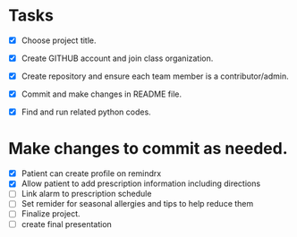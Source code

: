 
# Tasks
- [x] Choose project title.
- [x] Create GITHUB account and join class organization.
- [x] Create repository and ensure each team member is a contributor/admin.
- [x] Commit and make changes in README file.
- [x] Find and run related python codes.


# Make changes to commit as needed.
- [x] Patient can create profile on remindrx
- [x] Allow patient to add prescription information including directions
- [ ] Link alarm to prescription schedule
- [ ] Set remider for seasonal allergies and tips to help reduce them
- [ ] Finalize project.
- [ ] create final presentation
